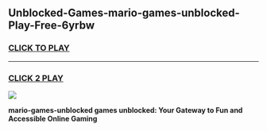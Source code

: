 
## Unblocked-Games-mario-games-unblocked-Play-Free-6yrbw
<h3>
<a href="https://premium76.site?title=mario-games-unblocked&ref=18A1">CLICK TO PLAY</a></h3>
<hr>

<h3>
<a href="https://premium76.site?title=mario-games-unblocked&ref=18A1">CLICK 2 PLAY</a>
  
</h3>

<a href="https://premium76.site?title=mario-games-unblocked&ref=18A1"><img src="https://clearcache.store/games.png"></a>


**mario-games-unblocked games unblocked: Your Gateway to Fun and Accessible Online Gaming**
